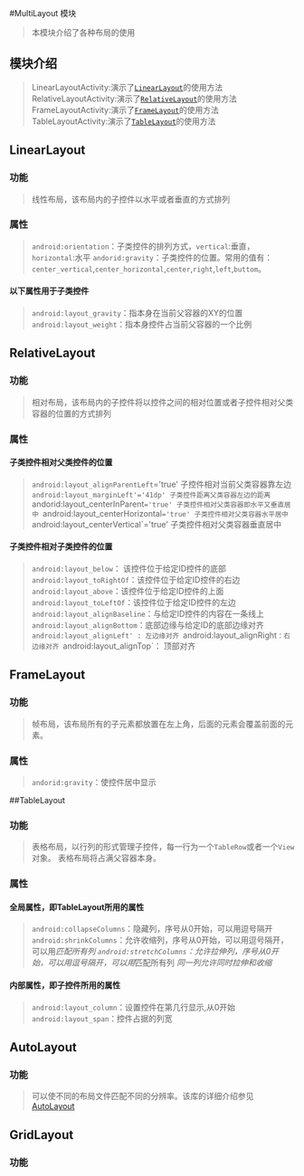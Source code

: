 #MultiLayout 模块
> 本模块介绍了各种布局的使用
## 模块介绍
> LinearLayoutActivity:演示了[`LinearLayout`](https://github.com/freeabyss/IconMan/tree/master/multilayout#LinearLayout)的使用方法  
> RelativeLayoutActivity:演示了[`RelativeLayout`](https://github.com/freeabyss/IconMan/tree/master/multilayout#RelativeLayout)的使用方法  
> FrameLayoutActivity:演示了[`FrameLayout`](https://github.com/freeabyss/IconMan/tree/master/multilayout#FrameLayout)的使用方法  
> TableLayoutActivity:演示了[`TableLayout`](https://github.com/freeabyss/IconMan/tree/master/multilayout#TableLayout)的使用方法

## LinearLayout
### 功能

> 线性布局，该布局内的子控件以水平或者垂直的方式排列

### 属性
> `android:orientation`：子类控件的排列方式，`vertical`:垂直，`horizontal`:水平
> `andorid:gravity`：子类控件的位置。常用的值有：`center_vertical`,`center_horizontal`,`center`,`right`,`left`,`buttom`。
#### 以下属性用于子类控件
> `android:layout_gravity`：指本身在当前父容器的XY的位置
> `android:layout_weight`：指本身控件占当前父容器的一个比例

## RelativeLayout
### 功能
> 相对布局，该布局内的子控件将以控件之间的相对位置或者子控件相对父类容器的位置的方式排列  
### 属性
#### 子类控件相对父类控件的位置
> `android:layout_alignParentLeft`='true' 子控件相对当前父类容器靠左边
> `android:layout_marginLeft'='41dp' 子类控件距离父类容器左边的距离
> `andorid:layout_centerInParent`='true' 子类控件相对父类容器即水平又垂直居中
> `android:layout_centerHorizontal`='true' 子类控件相对父类容器水平居中
> `android:layout_centerVertical`='true' 子类控件相对父类容器垂直居中  
#### 子类控件相对子类控件的位置
> `android:layout_below`： 该控件位于给定ID控件的底部
> `android:layout_toRightOf`：该控件位于给定ID控件的右边
> `android:layout_above`：该控件位于给定ID控件的上面
> `android:layout_toLeftOf`：该控件位于给定ID控件的左边
> `android:layout_alignBaseline`：与给定ID控件的内容在一条线上
> `android:layout_alignBottom`：底部边缘与给定ID的底部边缘对齐
> `android:layout_alignLeft' : 左边缘对齐
> `android:layout_alignRight`：右边缘对齐
> `android:layout_alignTop`： 顶部对齐

## FrameLayout
### 功能
> 帧布局，该布局所有的子元素都放置在左上角，后面的元素会覆盖前面的元素。
### 属性
> `andorid:gravity`：使控件居中显示

##TableLayout
### 功能
> 表格布局，以行列的形式管理子控件，每一行为一个`TableRow`或者一个`View`对象。
表格布局将占满父容器本身。
### 属性
#### 全局属性，即TableLayout所用的属性
>`android:collapseColumns`：隐藏列，序号从0开始，可以用逗号隔开
>`android:shrinkColumns`：允许收缩列，序号从0开始，可以用逗号隔开，可以用*匹配所有列
>`android:stretchColumns`：允许拉伸列，序号从0开始，可以用逗号隔开，可以用*匹配所有列
> *同一列允许同时拉伸和收缩*
#### 内部属性，即子控件所用的属性
>`android:layout_column`：设置控件在第几行显示,从0开始
>`android:layout_span`：控件占据的列宽

## AutoLayout
### 功能
> 可以使不同的布局文件匹配不同的分辨率。该库的详细介绍参见[AutoLayout](https://github.com/hongyangAndroid/AndroidAutoLayout)

## GridLayout
### 功能
> 